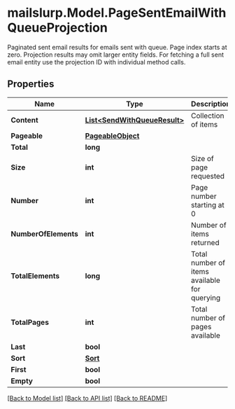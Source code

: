 # mailslurp.Model.PageSentEmailWithQueueProjection
Paginated sent email results for emails sent with queue. Page index starts at zero. Projection results may omit larger entity fields. For fetching a full sent email entity use the projection ID with individual method calls.

## Properties

Name | Type | Description | Notes
------------ | ------------- | ------------- | -------------
**Content** | [**List&lt;SendWithQueueResult&gt;**](SendWithQueueResult) | Collection of items | 
**Pageable** | [**PageableObject**](PageableObject) |  | [optional] 
**Total** | **long** |  | [optional] 
**Size** | **int** | Size of page requested | 
**Number** | **int** | Page number starting at 0 | 
**NumberOfElements** | **int** | Number of items returned | 
**TotalElements** | **long** | Total number of items available for querying | 
**TotalPages** | **int** | Total number of pages available | 
**Last** | **bool** |  | [optional] 
**Sort** | [**Sort**](Sort) |  | [optional] 
**First** | **bool** |  | [optional] 
**Empty** | **bool** |  | [optional] 

[[Back to Model list]](../README#documentation-for-models) [[Back to API list]](../README#documentation-for-api-endpoints) [[Back to README]](../README)

